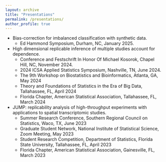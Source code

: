 ```yaml
---
layout: archive
title: "Presentations"
permalink: /presentations/
author_profile: true
---
```

- Bias-correction for imbalanced classification with synthetic data.
  - Ed Hammond Symposium, Durham, NC, January 2025.
- High dimensional replicable inference of multiple studies account for dependence.
  - Conference and Festschrift In Honor Of Michael Kosorok, Chapel Hill, NC, November 2024.
  - 2024 ICSA Applied Statistics Symposium, Nashville, TN, June 2024.
  - The 9th Workshop on Biostatistics and Bioinformatics, Atlanta, GA, May 2024
  - Theory and Foundations of Statistics in the Era of Big Data, Tallahassee, FL, April 2024
  - Florida Chapter, American Statistical Association, Tallahassee, FL, March 2024
- JUMP: replicability analysis of high-throughput experiments with applications to spatial transcriptomic studies.
  - Summer Research Conference, Southern Regional Council on Statistics, Waco, TX, June 2023
  - Graduate Student Network, National Institute of Statistical Science, Zoom Meeting, May 2023
  - Student Research Competition, Department of Statistics, Florida State University, Tallahassee, FL, April 2023
  - Florida Chapter, American Statistical Association, Gainesville, FL, March 2023
